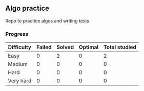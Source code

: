## Algo practice

Repo to practice algos and writing tests

### Progress

| Difficulty  | Failed | Solved | Optimal | Total studied |
| ----------- | ------ | ------ | ------- | ------------- |
| Easy        | 0      | 2      | 0       | 2             |
| Medium      | 0      | 0      | 0       | 0             |
| Hard        | 0      | 0      | 0       | 0             |
| Very hard   | 0      | 0      | 0       | 0             |
